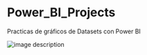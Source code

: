# Power_BI_Projects
Practicas de gráficos de Datasets con Power BI


![image description](Power_BI_Projects/md/games-1.png)

